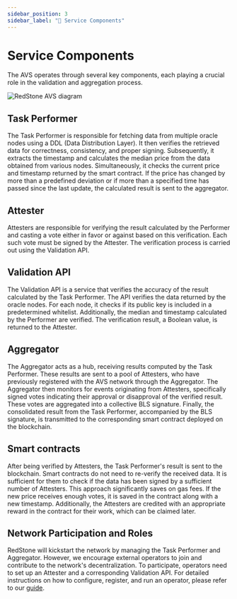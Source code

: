 ```yaml
---
sidebar_position: 3
sidebar_label: "🧩 Service Components"
---
```


# Service Components

The AVS operates through several key components, each playing a crucial role in the validation and aggregation process.

![RedStone AVS diagram](/img/avs.png)

## Task Performer

The Task Performer is responsible for fetching data from multiple oracle nodes using a DDL (Data Distribution Layer).
It then verifies the retrieved data for correctness, consistency, and proper signing.
Subsequently, it extracts the timestamp and calculates the median price from the data obtained from various nodes.
Simultaneously, it checks the current price and timestamp returned by the smart contract.
If the price has changed by more than a predefined deviation or if more than a specified time has passed since the last update, the calculated result is sent to the aggregator.

## Attester

Attesters are responsible for verifying the result calculated by the Performer and casting a vote either in favor or against based on this verification.
Each such vote must be signed by the Attester.
The verification process is carried out using the Validation API.

## Validation API

The Validation API is a service that verifies the accuracy of the result calculated by the Task Performer.
The API verifies the data returned by the oracle nodes.
For each node, it checks if its public key is included in a predetermined whitelist.
Additionally, the median and timestamp calculated by the Performer are verified.
The verification result, a Boolean value, is returned to the Attester.

## Aggregator

The Aggregator acts as a hub, receiving results computed by the Task Performer.
These results are sent to a pool of Attesters, who have previously registered with the AVS network through the Aggregator.
The Aggregator then monitors for events originating from Attesters, specifically signed votes indicating their approval or disapproval of the verified result.
These votes are aggregated into a collective BLS signature.
Finally, the consolidated result from the Task Performer, accompanied by the BLS signature, is transmitted to the corresponding smart contract deployed on the blockchain.

## Smart contracts

After being verified by Attesters, the Task Performer's result is sent to the blockchain.
Smart contracts do not need to re-verify the received data.
It is sufficient for them to check if the data has been signed by a sufficient number of Attesters.
This approach significantly saves on gas fees.
If the new price receives enough votes, it is saved in the contract along with a new timestamp.
Additionally, the Attesters are credited with an appropriate reward in the contract for their work, which can be claimed later.

## Network Participation and Roles

RedStone will kickstart the network by managing the Task Performer and Aggregator.
However, we encourage external operators to join and contribute to the network's decentralization.
To participate, operators need to set up an Attester and a corresponding Validation API.
For detailed instructions on how to configure, register, and run an operator, please refer to our [guide](/docs/avs/running-avs-operator).

